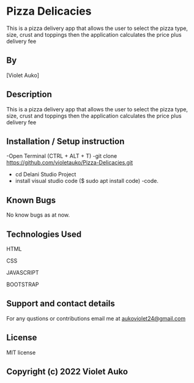 # Pizza Delicacies


This is a pizza delivery app that allows the user to select the pizza type, size, crust and toppings then the application calculates the price plus delivery fee



## By 
[Violet Auko]

## Description

This is a pizza delivery app that allows the user to select the pizza type, size, crust and toppings then the application calculates the price plus delivery fee



 ## Installation / Setup instruction

 -Open Terminal (CTRL + ALT + T) 
 -git clone https://github.com/violetauko/Pizza-Delicacies.git
- cd Delani Studio Project
- install visual studio code ($ sudo apt install code)
 -code.

 ## Known Bugs 

No know bugs as at now.


## Technologies Used

 HTML

CSS

JAVASCRIPT

BOOTSTRAP


## Support and contact details

  For any qustions or contributions email me at aukoviolet24@gmail.com


## License

MIT license

## Copyright (c) 2022 Violet Auko
